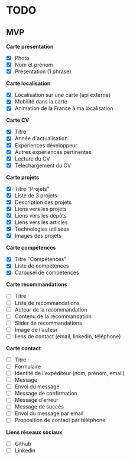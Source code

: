 # TODO

## MVP

**Carte présentation**

- [x] Photo
- [x] Nom et prénom
- [x] Présentation (1 phrase)

**Carte localisation**

- [x] Localisation sur une carte (api externe)
- [x] Mobilité dans la carte
- [x] Animation de la France à ma localisation

**Carte CV**

- [x] Titre
- [x] Année d'actualisation
- [x] Expériences développeur
- [x] Autres expériences pertinentes
- [x] Lecture du CV
- [x] Téléchargement du CV

**Carte projets**

- [x] Titre "Projets"
- [x] Liste de 3 projets
- [x] Description des projets
- [x] Liens vers les projets
- [x] Liens vers les dépôts
- [x] Liens vers les articles
- [x] Technologies utilisées
- [x] Images des projets

**Carte compétences**

- [x] Titre "Compétences"
- [x] Liste de compétences
- [x] Carousel de compétences

**Carte recommandations**

- [ ] Titre
- [ ] Liste de recommandations
- [ ] Auteur de la recommandation
- [ ] Contenu de la recommandation
- [ ] Slider de recommandations
- [ ] Image de l'auteur
- [ ] liens de contact (email, linkedin, téléphone)

**Carte contact**

- [ ] Titre
- [ ] Formulaire
- [ ] Identité de l'expéditeur (nom, prénom, email)
- [ ] Message
- [ ] Envoi du message
- [ ] Message de confirmation
- [ ] Message d'erreur
- [ ] Message de succès
- [ ] Envoi du message par email
- [ ] Proposition de contact par téléphone

**Liens réseaux sociaux**

- [ ] Github
- [ ] Linkedin
